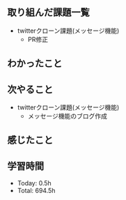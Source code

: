 ## 取り組んだ課題一覧
- twitterクローン課題(メッセージ機能)
    - PR修正
## わかったこと
## 次やること
-  twitterクローン課題(メッセージ機能)
    - メッセージ機能のブログ作成
## 感じたこと
## 学習時間
- Today: 0.5h
- Total: 694.5h